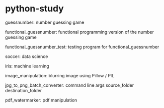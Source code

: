 # python-study

guessnumber: number guessing game

functional_guessnumber: functional programming version of the number guessing game

functional_guessnumber_test: testing program for functional_guessnumber

soccer: data science

iris: machine learning

image_manipulation: blurring image using Pillow / PIL

jpg_to_png_batch_converter: command line args source_folder destination_folder

pdf_watermarker: pdf manipulation
